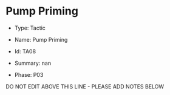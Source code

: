 # Pump Priming

* Type: Tactic

* Name: Pump Priming

* Id: TA08

* Summary: nan

* Phase: P03

DO NOT EDIT ABOVE THIS LINE - PLEASE ADD NOTES BELOW